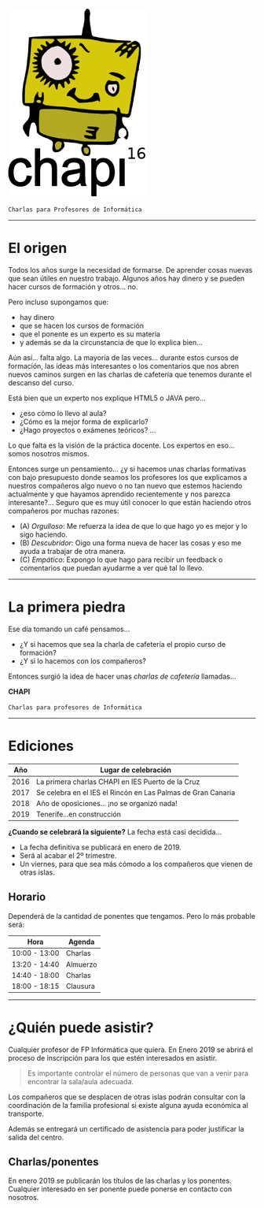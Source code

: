 
![logo](./logo.png)

`Charlas para Profesores de Informática`

---

# El origen

Todos los años surge la necesidad de formarse. De aprender cosas nuevas
que sean útiles en nuestro trabajo. Algunos años hay dinero y se pueden
hacer cursos de formación y otros... no.

Pero incluso supongamos que:
* hay dinero
* que se hacen los cursos de formación
* que el ponente es un experto es su materia
* y además se da la circunstancia de que lo explica bien...

Aún así... falta algo. La mayoría de las veces... durante estos cursos de formación, las ideas más interesantes o los comentarios que nos abren nuevos caminos surgen en las charlas de cafetería que tenemos durante el descanso del curso.

Está bien que un experto nos explique HTML5 o JAVA pero...
* ¿eso cómo lo llevo al aula?
* ¿Cómo es la mejor forma de explicarlo?
* ¿Hago proyectos o exámenes teóricos? ...

Lo que falta es la visión de la práctica docente. Los expertos en eso...
somos nosotros mismos.

Entonces surge un pensamiento... ¿y si hacemos unas charlas formativas con
bajo presupuesto donde seamos los profesores los que explicamos a nuestros
compañeros algo nuevo o no tan nuevo que estemos haciendo actualmente y que hayamos aprendido recientemente y nos parezca interesante?...
Seguro que es muy útil conocer lo que están haciendo otros compañeros por
muchas razones:
* (A) _Orgulloso_: Me refuerza la idea de que lo que hago yo es mejor y lo sigo haciendo.
* (B) _Descubridor_: Oigo una forma nueva de hacer las cosas y eso me ayuda a trabajar de otra manera.
* (C) _Empático_: Expongo lo que hago para recibir un feedback o comentarios que puedan ayudarme a ver qué tal lo llevo.

---

# La primera piedra

Ese día tomando un café pensamos...
* ¿Y si hacemos que sea la charla de cafetería el propio curso de formación?
* ¿Y si lo hacemos con los compañeros?

Entonces surgió la idea de hacer unas *charlas de cafetería* llamadas...

**CHAPI**

`Charlas para profesores de Informática`

---

# Ediciones

| Año  | Lugar de celebración |
| ---- | -------------------- |
| 2016 | La primera charlas CHAPI en IES Puerto de la Cruz |
| 2017 | Se celebra en el IES el Rincón en Las Palmas de Gran Canaria |
| 2018 | Año de oposiciones... ¡no se organizó nada! |
| 2019 | Tenerife...en construcción |

**¿Cuando se celebrará la siguiente?** La fecha está casi decidida...
* La fecha definitiva se publicará en enero de 2019.
* Será al acabar el 2º trimestre.
* Un viernes, para que sea más cómodo a los compañeros que vienen de otras islas.

## Horario

Dependerá de la cantidad de ponentes que tengamos. Pero lo más probable
será:

| Hora          | Agenda   |
| ------------- | -------- |
| 10:00 - 13:00 | Charlas  |
| 13:20 - 14:40 | Almuerzo |
| 14:40 - 18:00 | Charlas  |
| 18:00 - 18:15 | Clausura |

---

# ¿Quién puede asistir?

Cualquier profesor de FP Informática que quiera. En Enero 2019 se abrirá el proceso de inscripción para los que estén interesados en asistir.

> Es importante controlar el número de personas que van a venir para encontrar la sala/aula adecuada.

Los compañeros que se desplacen de otras islas podrán consultar con la
coordinación de la familia profesional si existe alguna ayuda económica al transporte.

Además se entregará un certificado de asistencia para poder justificar
la salida del centro.

## Charlas/ponentes

En enero 2019 se publicarán los títulos de las charlas y los ponentes.
Cualquier interesado en ser ponente puede ponerse en contacto con nosotros.
